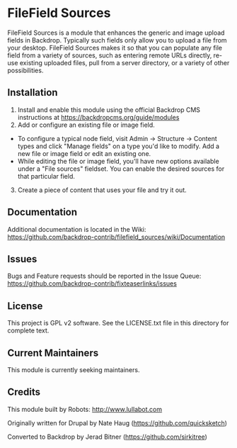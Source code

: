 # FileField Sources

FileField Sources is a module that enhances the generic and image upload fields
in Backdrop. Typically such fields only allow you to upload a file from your
desktop. FileField Sources makes it so that you can populate any file field from
a variety of sources, such as entering remote URLs directly, re-use existing
uploaded files, pull from a server directory, or a variety of other
possibilities.

## Installation

1. Install and enable this module using the official Backdrop CMS instructions
   at https://backdropcms.org/guide/modules
2. Add or configure an existing file or image field.
  * To configure a typical node field, visit Admin -> Structure -> Content types
    and click "Manage fields" on a type you'd like to modify. Add a new file or
    image field or edit an existing one.
  * While editing the file or image field, you'll have new options available
    under a "File sources" fieldset. You can enable the desired sources for that
    particular field.
3. Create a piece of content that uses your file and try it out.

## Documentation

Additional documentation is located in the Wiki:
https://github.com/backdrop-contrib/filefield_sources/wiki/Documentation

## Issues

Bugs and Feature requests should be reported in the Issue Queue:
https://github.com/backdrop-contrib/fixteaserlinks/issues

## License

This project is GPL v2 software. See the LICENSE.txt file in this directory for
complete text.

## Current Maintainers

This module is currently seeking maintainers.

## Credits

This module built by Robots: http://www.lullabot.com

Originally written for Drupal by Nate Haug (https://github.com/quicksketch)

Converted to Backdrop by Jerad Bitner (https://github.com/sirkitree)
